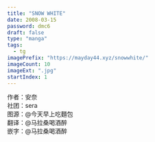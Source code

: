 ```yaml
---
title: "SNOW WHITE"
date: 2008-03-15
password: dmc6
draft: false
type: "manga"
tags:
  - tg
imagePrefix: "https://mayday44.xyz/snowwhite/"
imageCount: 10
imageExt: ".jpg" 
startIndex: 1
---
```

作者：安奈   
社团：sera  
图源：@今天早上吃麵包    
翻译：@马拉桑喝酒醉  
嵌字：@马拉桑喝酒醉
